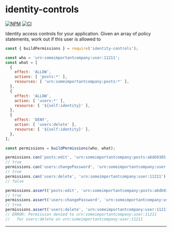 # identity-controls

[![NPM](https://badge.fury.io/js/identity-controls.svg)](https://npm.im/identity-controls)
[![CI](https://github.com/someimportantcompany/identity-controls/workflows/Test/badge.svg?branch=master)](https://github.com/someimportantcompany/identity-controls/actions?query=branch%3Amaster)
<!-- [![Coverage](https://coveralls.io/repos/github/someimportantcompany/identity-controls/badge.svg?branch=master)](https://coveralls.io/github/someimportantcompany/identity-controls?branch=master) -->

Identity access controls for your application. Given an array of policy statements, work out if this user is allowed to

```js
const { buildPermissions } = require('identity-controls');

const who = 'urn:someimportantcompany:user:11211';
const what = [
  {
    effect: 'ALLOW',
    actions: [ 'posts:*' ],
    resources: [ 'urn:someimportantcompany:posts:*' ],
  },
  {
    effect: 'ALLOW',
    action: [ 'users:*' ],
    resource: [ '${self:identity}' ],
  },
  {
    effect: 'DENY',
    action: [ 'users:delete' ],
    resource: [ '${self:identity}' ],
  },
];

const permissions = buildPermissions(who, what);

permissions.can('posts:edit', 'urn:someimportantcompany:posts:a6db9385');
// true
permissions.can('users:changePassword', 'urn:someimportantcompany:user:11211');
// true
permissions.can('users:delete', 'urn:someimportantcompany:user:11211');
// false

permissions.assert('posts:edit', 'urn:someimportantcompany:posts:a6db9385');
// true
permissions.assert('users:changePassword', 'urn:someimportantcompany:user:11211');
// true
permissions.assert('users:delete', 'urn:someimportantcompany:user:11211');
// ERROR: Permission denied to urn:someimportantcompany:user:11211
//   for users:delete on urn:someimportantcompany:user:11211
```

---
